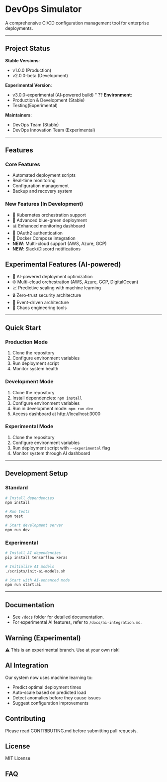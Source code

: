 # DevOps Simulator

A comprehensive CI/CD configuration management tool for enterprise deployments.

---

## Project Status
**Stable Versions**:
- v1.0.0 (Production)
- v2.0.0-beta (Development)

**Experimental Version**:
- v3.0.0-experimental (AI-powered build)
" ??
**Environment**:
- Production & Development (Stable) 
- Testing(Experimental)

**Maintainers**: 
- DevOps Team (Stable)
- DevOps Innovation Team (Experimental)

---

## Features

### Core Features
- Automated deployment scripts
- Real-time monitoring
- Configuration management
- Backup and recovery system

### New Features (In Development)
- 🚀 Kubernetes orchestration support
- 🔄 Advanced blue-green deployment
- 📊 Enhanced monitoring dashboard
- 🔐 OAuth2 authentication
- 🐳 Docker Compose integration
- **NEW**: Multi-cloud support (AWS, Azure, GCP)
- **NEW**: Slack/Discord notifications

## Experimental Features (AI-powered)
- 🤖 AI-powered deployment optimization
- 🌐 Multi-cloud orchestration (AWS, Azure, GCP, DigitalOcean)
- 📈 Predictive scaling with machine learning
- 🔒 Zero-trust security architecture
- 🌊 Event-driven architecture
- 🎯 Chaos engineering tools

---

## Quick Start

### Production Mode
1. Clone the repository
2. Configure environment variables
3. Run deployment script
4. Monitor system health

### Development Mode
1. Clone the repository
2. Install dependencies: `npm install`
3. Configure environment variables
4. Run in development mode: `npm run dev`
5. Access dashboard at http://localhost:3000

### Experimental Mode
1. Clone the repository
2. Configure environment variables
3. Run deployment script with `--experimental` flag
4. Monitor system through AI dashboard

---

## Development Setup

### Standard
```bash
# Install dependencies
npm install

# Run tests
npm test

# Start development server
npm run dev
```

### Experimental
```bash
# Install AI dependencies
pip install tensorflow keras

# Initialize AI models
./scripts/init-ai-models.sh

# Start with AI-enhanced mode
npm run start:ai
```

---

## Documentation
- See `/docs` folder for detailed documentation.
- For experimental AI features, refer to `/docs/ai-integration.md`.

## Warning (Experimental)
⚠️ This is an experimental branch. Use at your own risk!

## AI Integration
Our system now uses machine learning to:
- Predict optimal deployment times
- Auto-scale based on predicted load
- Detect anomalies before they cause issues
- Suggest configuration improvements

## Contributing
Please read CONTRIBUTING.md before submitting pull requests.

## License
MIT License

## FAQ
